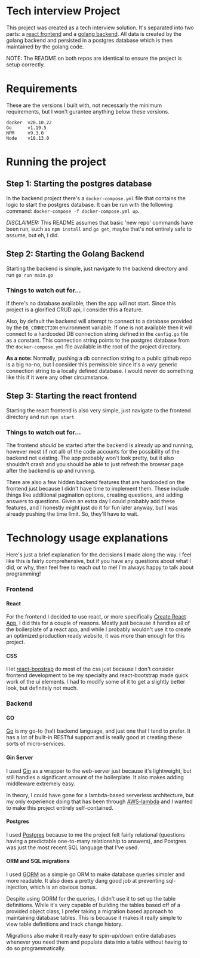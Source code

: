 # Tech interview Project

This project was created as a tech interview solution. It's separated into two parts: a [react frontend](https://github.com/JaydeRussell/tech_interview_frontend) and a [golang backend](https://github.com/JaydeRussell/tech_interview_backend). All data is created by the golang backend and persisted in a postgres database which is then maintained by the golang code.

NOTE: The README on both repos are identical to ensure the project is setup correctly.

# Requirements

These are the versions I built with, not necessarly the minimum requirements, but I won't gurantee anything below these versions.

```
docker  v20.10.22
Go      v1.19.5
NPM     v9.3.0
Node    v18.13.0
```

# Running the project
## Step 1: Starting the postgres database
In the backend project there's a `docker-compose.yml` file that contains the logic to start the postgres database. It can be run with the following command: `docker-compose -f docker-compose.yml up`.

*DISCLAIMER:* This README assumes that basic 'new repo' commands have been run, such as `npm install` and `go get`, maybe that's not entirely safe to assume, but eh, I did.

## Step 2: Starting the Golang Backend
Starting the backend is simple, just navigate to the backend directory and run `go run main.go`

### Things to watch out for... 
If there's no database available, then the app will not start. Since this project is a glorified CRUD api, I consider this a feature. 

Also, by default the backend will attempt to connect to a database provided by the `DB_CONNECTION` environment variable. If one is not available then it will connect to a hardcoded DB connection string defined in the `config.go` file as a constant. This connection string points to the postgres database from the `docker-compose.yml` file available in the root of the project directory. 

**As a note:** Normally, pushing a db connection string to a public github repo is a big no-no, but I consider this permissible since it's a _very_ generic connection string to a locally defined database. I would never do something like this if it were any other circumstance.

## Step 3: Starting the react frontend
Starting the react frontend is also very simple, just navigate to the frontend directory and run `npm start`

### Things to watch out for...
The frontend _should_ be started after the backend is already up and running, however most (if not all) of the code accounts for the possibility of the backend not existing. The app probably won't look pretty, but it also shouldn't crash and you should be able to just refresh the browser page after the backend is up and running.

There are also a few hidden backend features that are hardcoded on the frontend just because I didn't have time to implement them. These include things like additional pagination options, creating questions, and adding answers to questions. Given an extra day I could probably add these features, and I honestly might just do it for fun later anyway, but I was already pushing the time limit. So, they'll have to wait.



# Technology usage explanations
Here's just a brief explanation for the decisions I made along the way. I feel like this is fairly comprehensive, but if you have any questions about what I did, or why, then feel free to reach out to me! I'm always happy to talk about programming!
### Frontend
#### React
For the frontend I decided to use react, or more specifically [Create React App](https://create-react-app.dev/), I did this for a couple of reasons. Mostly just because it handles all of the boilerplate of a react app, and while I probably wouldn't use it to create an optimized production ready website, it was more than enough for this project.

#### CSS
I let [react-boostrap](https://react-bootstrap.github.io/) do most of the css just because I don't consider frontend development to be my specialty and react-bootstrap made quick work of the ui elements. I had to modify some of it to get a slightly better look, but definitely not much.


### Backend
#### GO
[Go](https://go.dev/) is my go-to (ha!) backend language, and just one that I tend to prefer. It has a lot of built-in RESTful support and is really good at creating these sorts of micro-services.

#### Gin Server
I used [Gin](https://gin-gonic.com/) as a wrapper to the web-server just because it's lightweight, but still handles a significant amount of the boilerplate. It also makes adding middleware extremely easy. 

In theory, I could have gone for a lambda-based serverless architecture, but my only experience doing that has been through [AWS-lambda](https://aws.amazon.com/lambda/) and I wanted to make this project entirely self-contained.

#### Postgres
I used [Postgres](https://www.postgresql.org/) because to me the project felt fairly relational (questions having a predictable one-to-many relationship to answers), and Postgres was just the most recent SQL language that I've used.

#### ORM and SQL migrations
I used [GORM](https://gorm.io/) as a simple go ORM to make database queries simpler and more readable. It also does a pretty dang good job at preventing sql-injection, which is an obvious bonus.

Despite using GORM for the queries, I didn't use it to set up the table definitions. While it's very capable of building the tables based off of a provided object class, I prefer taking a migration based approach to maintaining database tables. This is because it makes it really simple to view  table definitions and track change history. 

Migrations also make it really easy to spin-up/down entire databases whenever you need them and populate data into a table without having to do so programmatically.


